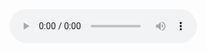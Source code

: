 <audio controls>
  <source src="[https://raw.githubusercontent.com/CoderLi530/Atlas/main/JiangWei_TiaoXin_01.mp3](https://web.sanguosha.com/10/pc/res/assets/runtime/voice/skin/jiangwei01/JiangWei_TiaoXin_01.mp3)" type="audio/mpeg">
  你的浏览器不支持音频播放。
</audio>
